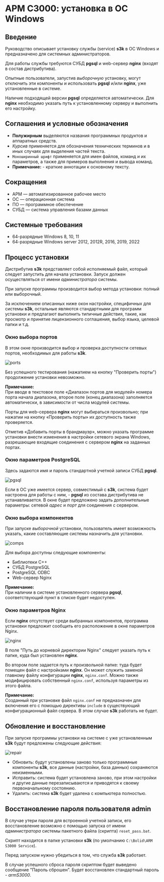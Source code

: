 # АРМ С3000: установка в ОС Windows



<!--
TODO Nginx => nginx

ORIG screens appearance order:
- typical install:
  - ports
  - pgsql
- advanced install:
  - comps
  - ports
  - pgsql
  - nginx
-->

<!--
NOTE:
- installer: pgsql 9.6
- installer: psqlODBC_x64: 13.02
- debian 12: pgsql 15.3
- 9.6 for win: not supported anymore
- s3k works OK with existing psql 16.0
- psql port: 5432 (/etc/services)
-->



## Введение

Руководство описывает установку службы (service) **s3k**
в ОС Windows и предназначено для системных администраторов.

Для работы службы требуются СУБД **pgsql** и web-сервер **nginx**
(входят в состав дистрибутива).

Опытные пользователи, запустив *выборочную* установку,
могут отключить эти компоненты и использовать **pgsql**
и/или **nginx**, уже установленные в системе.

Наличие подходящей версии **pgsql** определяется автоматически.
Для **nginx** необходимо указать путь к установленному серверу
и выполнить его настройку.



## Соглашения и условные обозначения

- **Полужирным** выделяются названия программных продуктов и аппаратных средств.
- *Курсив* применяется для обозначения технических терминов
  и в иных случаях для выделения частей текста.
- `Моноширинный шрифт` применяется для имен файлов, команд и их параметров,
  а также для примеров выполнения и вывода команд.
- **Примечание:** - краткие аннотации к основному тексту.



## Сокращения

- АРМ — автоматизированное рабочее место
- ОС — операционная система
- ПО — программное обеспечение
- СУБД — система управления базами данных



## Системные требования

- 64-разрядные Windows 8, 10, 11
- 64-разрядные Windows server 2012, 2012R, 2016, 2019, 2022



## Процесс установки

Дистрибутив **s3k** представляет собой исполняемый файл,
который следует запустить для начала установки. Запуск должен
осуществляться от имени *администратора* системы.

При запуске программы производится выбор метода установки:
полный или выборочный.

За исключением описанных ниже окон настройки, специфичных
для системы **s3k**, остальные являются стандартными
для программ установки и предлагают выполнить типичные
действия, такие, как просмотр и принятие лицензионного
соглашения, выбор языка, целевой папки и т.д.



### Окно выбора портов

В этом окне производится выбор и проверка доступности сетевых
портов, необходимых для работы **s3k**.

![ports](ss_win/ports.png 'ports')

Без успешного тестирования
(нажатием на кнопку "Проверить порты")
продолжение установки невозможно.

**Примечание:**<br />
При вводе в текстовое поле «Диапазон портов для модулей» номера
порта начала диапазона, второе поле (конец диапазона) заполняется
автоматически, в зависимости от числа модулей системы.

Порты для web-сервера **nginx** могут выбираться произвольно; при
нажатии на кнопку «Проверить порты» их доступность также проверяется.

Отметив «Добавить порты в брандмауэр», можно указать программе
установки внести изменения в настройки сетевого экрана Windows,
разрешающие входящие соединения с сервером **nginx** на заданных
портах.



### Окно параметров PostgreSQL

Здесь задаются имя и пароль стандартной учетной записи СУБД **pgsql**.

![pgsql](ss_win/pgsql.png 'pgsql')

Если в ОС уже имеется сервер, совместимый с **s3k**,
система будет настроена для работы с ним, - **pgsql** из
состава дистрибутива не устанавливается. В окне будет
предложено задать дополнительные параметры:
сетевой *адрес* и *порт* для соединения с сервером.



### Окно выбора компонентов

При запуске *выборочной* установки, пользователь имеет возможность
указать, какие составляющие системы назначить для установки.

![comps](ss_win/comps.png 'comps')

Для выбора доступны следующие компоненты:
- Библиотеки C++
- СУБД PostgreSQL
- PostgreSQL ODBC
- Web-сервер Nginx

**Примечание:**<br />
При наличии в системе установленного сервера **pgsql**,
соответствующий пункт в списке будет недоступен.



### Окно параметров Nginx

Если **nginx** отсутствует среди выбранных компонентов,
программа установки предложит сообщить его расположение
в окне параметров Nginx.

![nginx](ss_win/nginx.png 'nginx')

В поле "Путь до корневой директории Nginx"
следует указать путь к папке, куда был установлен **nginx**.

Во втором поле задается путь к произвольной папке:
туда будет помещен файл с настройками **nginx**.
Он может служить заменой главному файлу конфигурации
**nginx**, `nginx.conf`.
Можно также модифицировать собственный `nginx.conf`,
используя параметры из этого файла.

**Примечание:**<br />
Созданный при установке файл `nginx.conf`
не предназначен для включения его с помощью
директивы `include` в существующий конфигурационный файл сервера.
В этом случае **s3k** работать не будет.



## Обновление и восстановление

При запуске программы установки на системе
с уже установленным **s3k**
будут предложены следующие действия:

![repair](ss_win/repair.png 'repair')

- Обновить:
  будут установлены заново только программные компоненты **s3k**,
  все данные (настройки, база данных) сохраняются неизменными.
- Исправить:
  система будет установлена заново, при этом настройки и другие
    данные
    перезаписываются
    и приводятся к своему первоначальному состоянию.
- Удалить:
  система **s3k** будет удалена с компьютера полностью.
<!--
    данные будут
    перезаписаны
    восстановлены
    приведены к первоначальному виду
    и приведены к первоначальному состоянию
    приводятся к виду
пользовательские данные (настройки, база данных) сохраняются неизменными.
-->


## Восстановление пароля пользователя admin

В случае утери пароля для встроенной учетной записи,
его восстановление возможно
с помощью запуска от имени *администратора* системы
пакетного файла (скрипта) `reset_pass.bat`.

Скрипт находится в папке установки **s3k**
(по умолчанию `C:\Bolid\ARM S3000 Service`).

Перед запуском нужно убедиться в том, что служба **s3k** работает.

В случае успешного сброса пароля скриптом будет выведено
сообщение "Пароль сброшен". Будет восстановлен стандартный
пароль - *armS3000*.

